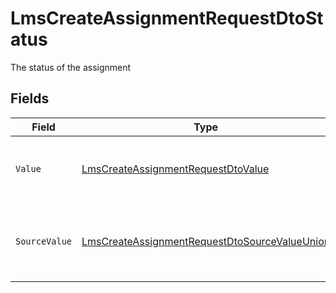# LmsCreateAssignmentRequestDtoStatus

The status of the assignment


## Fields

| Field                                                                                                                     | Type                                                                                                                      | Required                                                                                                                  | Description                                                                                                               | Example                                                                                                                   |
| ------------------------------------------------------------------------------------------------------------------------- | ------------------------------------------------------------------------------------------------------------------------- | ------------------------------------------------------------------------------------------------------------------------- | ------------------------------------------------------------------------------------------------------------------------- | ------------------------------------------------------------------------------------------------------------------------- |
| `Value`                                                                                                                   | [LmsCreateAssignmentRequestDtoValue](../../Models/Components/LmsCreateAssignmentRequestDtoValue.md)                       | :heavy_minus_sign:                                                                                                        | The StackOne unified assignment status.                                                                                   | in_progress                                                                                                               |
| `SourceValue`                                                                                                             | [LmsCreateAssignmentRequestDtoSourceValueUnion](../../Models/Components/LmsCreateAssignmentRequestDtoSourceValueUnion.md) | :heavy_minus_sign:                                                                                                        | The original status value from the provider before normalization.                                                         |                                                                                                                           |